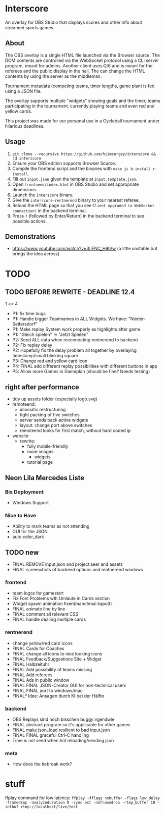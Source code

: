 # Interscore
An overlay for OBS Studio that displays scores and other info about streamed sports games.

## About
The OBS overlay is a single HTML file launched via the Browser source.
The DOM contents are controlled via the WebSocket protocol using a CLI server program, meant for admins.
Another client uses Qt6 and is meant for the referees and the public display in the hall. The can change the HTML contents by using the server as the middleman.

Tournament metadata (competing teams, timer lengths, game plan) is fed using a JSON file.

The overlay supports multiple "widgets" showing goals and the timer, teams participating in the tournament, currently playing teams and even red and yellow cards.

This project was made for our personal use in a Cycleball tournament under hilarious deadlines.

## Usage
1. `git clone --recursive https://github.com/hiimsergey/interscore && cd interscore`
2. Ensure your OBS edition supports Browser Source.
3. Compile the frontend script and the binaries with `make js b-install r-install`.
4. Fill out `input.json` given the template at `input.template.json`.
5. Open `frontnend/index.html` in OBS Studio and set appropriate dimensions.
6. Launch the `interscore` binary.
7. Give the `interscore-rentnerend` binary to your nearest referee.
8. Reload the HTML page so that you see `Client upgraded to WebSocket connection!` in the backend terminal.
9. Press `?` (followed by Enter/Return) in the backend terminal to see possible actions.

## Demonstrations
- https://www.youtube.com/watch?v=3LFNC_H9lVw (a little unstable but brings the idea across)

# TODO

## TODO BEFORE REWRITE - DEADLINE 12.4
1 << 4
- P1: fix time bugs
- P1: Handle bigger Teamnames in ALL Widgets. We have: "Nieder-Seifersdorf"
- P1: Make replay System work properly as highlights after game
- P1: "Gleich spielen" -> "Jetzt Spielen"
- P2: Send ALL data when reconnecting rentnerend to backend
- P2: Fix replay delay
- P2: Hopefully fix the delay problem all together by overlaying timestamp/small blinking square
- P3: Change red and yellow card icon
- P4: FINAL add different replay possibilities with different buttons in app
- P5: Allow more Games in Gameplan (should be fine? Needs testing)

## right after performance
- tidy up assets folder (especially logo.svg)
- remoteend:
	- idiomatic restructuring
	- tight packing of five switches
	- server sends back active widgets
	- layout: change port above switches
	- remoteend looks for first match, without hard coded ip
- website:
	- rewrite:
		- fully mobile-friendly
		- more images:
			- widgets
		- tutorial page

## Neon Lila Mercedes Liste

### Bis Deployment
- Windows Support

### Nice to Have
- Ability to mark teams as not attending
- GUI for the JSON
- auto color_dark

## TODO new
- FINAL REMOVE input.json and project.seer and assets
- FINAL screenshots of backend options and rentnerend windows

### frontend
- team logos for gamestart
- Fix Font Problems wth Umlaute in Cards section
- Widget spawn animation fixen(manchmal kaputt)
- FINAL animate line by line
- FINAL comment all relevant CSS
- FINAL handle dealing multiple cards

### rentnerend
- change yellow/red card icons
- FINAL Cards for Coaches
- FINAL change all icons to nice looking icons
- FINAL Feedback/Suggestions Site + Widget
- FINAL Halbzeituhr
- FINAL Add possibility of teams missing
- FINAL Add referees
- FINAL Ads in public window
- FINAL FINAL JSON-Creator GUI for non-technical users
- FINAL FINAL port to windows/mac
- FINAL³ Idee: Ansagen durch KI bei der Hälfte

### backend
- OBS Replays sind noch bisschen buggy irgendwie
- FINAL abstract program so it's applicable for other games
- FINAL make json_load resilient to bad input.json
- FINAL FINAL graceful Ctrl-C handling
- Time is not send when hot reloading/sending json

### meta
- How does the tiebreak work?

# stuff
ffplay command for low latency: `ffplay -fflags nobuffer -flags low_delay -framedrop -analyzeduration 0 -sync ext -noframedrop -rtmp_buffer 10 -infbuf rtmp://localhost/live/test`
